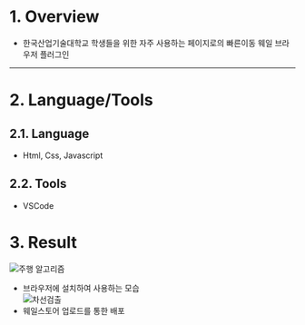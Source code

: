 
# 1. Overview
* 한국산업기술대학교 학생들을 위한 자주 사용하는 페이지로의 빠른이동 웨일 브라우저 플러그인

****
# 2. Language/Tools
## 2.1. Language
* Html, Css, Javascript
## 2.2. Tools
* VSCode

# 3. Result
![주행 알고리즘](https://user-images.githubusercontent.com/52540882/116739838-2112d800-aa2f-11eb-9afd-f58211392558.PNG)   
* 브라우저에 설치하여 사용하는 모습      
![차선검출](https://user-images.githubusercontent.com/52540882/116739461-ae096180-aa2e-11eb-84eb-50b906ef0d3b.gif)   
* 웨일스토어 업로드를 통한 배포
